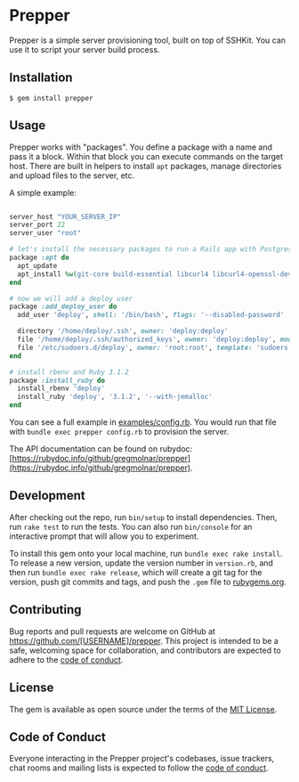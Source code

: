 # Prepper

Prepper is a simple server provisioning tool, built on top of SSHKit. You can
use it to script your server build process.


## Installation

    $ gem install prepper

## Usage

Prepper works with "packages". You define a package with a name and pass it a block.
Within that block you can execute commands on the target host.
There are built in helpers to install `apt` packages, manage directories and
upload files to the server, etc.

A simple example:

```ruby

server_host "YOUR_SERVER_IP"
server_port 22
server_user "root"

# let's install the necessary packages to run a Rails app with Postgresql
package :apt do
  apt_update
  apt_install %w(git-core build-essential libcurl4 libcurl4-openssl-dev libjemalloc-dev postgresql-client libpq-dev postgresql-contrib)
end

# now we will add a deploy user
package :add_deploy_user do
  add_user 'deploy', shell: '/bin/bash', flags: '--disabled-password'

  directory '/home/deploy/.ssh', owner: 'deploy:deploy'
  file '/home/deploy/.ssh/authorized_keys', owner: 'deploy:deploy', mode: '655', content: 'ssh-rsa YOUR PUBLIC SSH KEY'
  file '/etc/sudoers.d/deploy', owner: 'root:root', template: 'sudoers'
end

# install rbenv and Ruby 3.1.2
package :install_ruby do
  install_rbenv 'deploy'
  install_ruby 'deploy', '3.1.2', '--with-jemalloc'
end

```

You can see a full example in [examples/config.rb](examples/config.rb). You would run that file with `bundle exec prepper config.rb` to provision the server.

The API documentation can be found on rubydoc: [https://rubydoc.info/github/gregmolnar/prepper](https://rubydoc.info/github/gregmolnar/prepper).

## Development

After checking out the repo, run `bin/setup` to install dependencies. Then, run `rake test` to run the tests. You can also run `bin/console` for an interactive prompt that will allow you to experiment.

To install this gem onto your local machine, run `bundle exec rake install`. To release a new version, update the version number in `version.rb`, and then run `bundle exec rake release`, which will create a git tag for the version, push git commits and tags, and push the `.gem` file to [rubygems.org](https://rubygems.org).

## Contributing

Bug reports and pull requests are welcome on GitHub at https://github.com/[USERNAME]/prepper. This project is intended to be a safe, welcoming space for collaboration, and contributors are expected to adhere to the [code of conduct](https://github.com/[USERNAME]/prepper/blob/master/CODE_OF_CONDUCT.md).


## License

The gem is available as open source under the terms of the [MIT License](https://opensource.org/licenses/MIT).

## Code of Conduct

Everyone interacting in the Prepper project's codebases, issue trackers, chat rooms and mailing lists is expected to follow the [code of conduct](https://github.com/[USERNAME]/prepper/blob/master/CODE_OF_CONDUCT.md).
